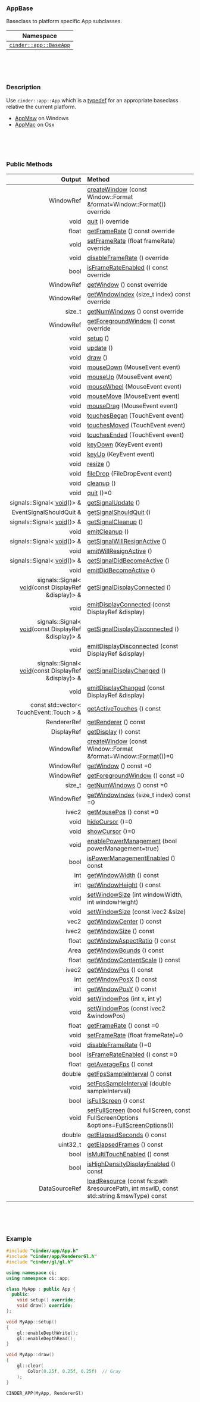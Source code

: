 ### AppBase

Baseclass to platform specific App subclasses.

| Namespace |
|-----------|
| [`cinder::app::BaseApp`](https://libcinder.org/docs/branch/master/classcinder_1_1app_1_1_app_base.html)

<br>
<br>
<br>

### Description

Use `cinder::app::App` which is a [typedef] for an appropriate baseclass relative the current platform.

- [AppMsw](cinder__app__AppMsw.md) on Windows
- [AppMac](cinder__app__AppMac.md) on Osx

[typedef]: http://en.cppreference.com/w/cpp/language/typedef

<br>
<br>
<br>

### Public Methods


| Output        | Method                                                      |
|--------------:|:------------------------------------------------------------|
|      WindowRef| [createWindow](cinder__app__AppMsw.createWindow.md) (const Window::Format &format=Window::Format()) override
|          void | [quit](cinder__app__AppMsw.quit.md) () override
|         float | [getFrameRate](cinder__app__AppMsw.getFrameRate.md) () const override
|          void | [setFrameRate](cinder__app__AppMsw.setFrameRate.md) (float frameRate) override
|          void | [disableFrameRate](cinder__app__AppMsw.disableFrameRate.md) () override
|          bool | [isFrameRateEnabled](cinder__app__AppMsw.isFrameRateEnabled.md) () const override
|     WindowRef | [getWindow](cinder__app__AppMsw.getWindow.md) () const override
|     WindowRef | [getWindowIndex](cinder__app__AppMsw.getWindowIndex.md) (size_t index) const override
|        size_t | [getNumWindows](cinder__app__AppMsw.getNumWindows.md) () const override
|     WindowRef | [getForegroundWindow](cinder__app__AppMsw.getForegroundWindow.md) () const override
| void          | [setup](cinder__app__AppBase.setup.md) ()
| void          | [update](cinder__app__AppBase.update.md) ()
| void          | [draw](cinder__app__AppBase.draw.md) ()
| void          | [mouseDown](cinder__app__AppBase.mouseDown.md) (MouseEvent event)
| void          | [mouseUp](cinder__app__AppBase.mouseUp.md) (MouseEvent event)
| void          | [mouseWheel](cinder__app__AppBase.mouseWheel.md) (MouseEvent event)
| void          | [mouseMove](cinder__app__AppBase.mouseMove.md) (MouseEvent event)
| void          | [mouseDrag](cinder__app__AppBase.mouseDrag.md) (MouseEvent event)
| void          | [touchesBegan](cinder__app__AppBase.touchesBegan.md) (TouchEvent event)
| void          | [touchesMoved](cinder__app__AppBase.touchesMoved.md) (TouchEvent event)
| void          | [touchesEnded](cinder__app__AppBase.touchesEnded.md) (TouchEvent event)
| void          | [keyDown](cinder__app__AppBase.keyDown.md) (KeyEvent event)
| void          | [keyUp](cinder__app__AppBase.keyUp.md) (KeyEvent event)
| void          | [resize](cinder__app__AppBase.resize.md) ()
| void          | [fileDrop](cinder__app__AppBase.fileDrop.md) (FileDropEvent event)
| void          | [cleanup](cinder__app__AppBase.cleanup.md) ()
| void          | [quit](cinder__app__AppBase.quit.md) ()=0
| signals::Signal< [void](cinder__app__AppBase.void.md)()> & | [getSignalUpdate](cinder__app__AppBase.getSignalUpdate.md) ()
| EventSignalShouldQuit &    | [getSignalShouldQuit](cinder__app__AppBase.getSignalShouldQuit.md) ()
| signals::Signal< [void](cinder__app__AppBase.void.md)()> & | [getSignalCleanup](cinder__app__AppBase.getSignalCleanup.md) ()
| void          | [emitCleanup](cinder__app__AppBase.emitCleanup.md) ()
| signals::Signal< [void](cinder__app__AppBase.void.md)()> & | [getSignalWillResignActive](cinder__app__AppBase.getSignalWillResignActive.md) ()
| void          | [emitWillResignActive](cinder__app__AppBase.emitWillResignActive.md) ()
| signals::Signal< [void](cinder__app__AppBase.void.md)()> & | [getSignalDidBecomeActive](cinder__app__AppBase.getSignalDidBecomeActive.md) ()
| void          | [emitDidBecomeActive](cinder__app__AppBase.emitDidBecomeActive.md) ()
| signals::Signal< [void](cinder__app__AppBase.void.md)(const DisplayRef &display)> & | [getSignalDisplayConnected](cinder__app__AppBase.getSignalDisplayConnected.md) ()
| void          | [emitDisplayConnected](cinder__app__AppBase.emitDisplayConnected.md) (const DisplayRef &display)
| signals::Signal< [void](cinder__app__AppBase.void.md)(const DisplayRef &display)> & | [getSignalDisplayDisconnected](cinder__app__AppBase.getSignalDisplayDisconnected.md) ()
| void          | [emitDisplayDisconnected](cinder__app__AppBase.emitDisplayDisconnected.md) (const DisplayRef &display)
| signals::Signal< [void](cinder__app__AppBase.void.md)(const DisplayRef &display)> & | [getSignalDisplayChanged](cinder__app__AppBase.getSignalDisplayChanged.md) ()
| void          | [emitDisplayChanged](cinder__app__AppBase.emitDisplayChanged.md) (const DisplayRef &display)
| const std::vector< TouchEvent::Touch > & | [getActiveTouches](cinder__app__AppBase.getActiveTouches.md) () const
| RendererRef   | [getRenderer](cinder__app__AppBase.getRenderer.md) () const
| DisplayRef   | [getDisplay](cinder__app__AppBase.getDisplay.md) () const
| WindowRef   | [createWindow](cinder__app__AppBase.createWindow.md) (const Window::Format &format=Window::[Format](cinder__app__AppBase.Format.md)())=0
| WindowRef   | [getWindow](cinder__app__AppBase.getWindow.md) () const =0
| WindowRef   | [getForegroundWindow](cinder__app__AppBase.getForegroundWindow.md) () const =0
| size_t   | [getNumWindows](cinder__app__AppBase.getNumWindows.md) () const =0
| WindowRef   | [getWindowIndex](cinder__app__AppBase.getWindowIndex.md) (size_t index) const =0
| ivec2   | [getMousePos](cinder__app__AppBase.getMousePos.md) () const =0
| void   | [hideCursor](cinder__app__AppBase.hideCursor.md) ()=0
| void   | [showCursor](cinder__app__AppBase.showCursor.md) ()=0
| void   | [enablePowerManagement](cinder__app__AppBase.enablePowerManagement.md) (bool powerManagement=true)
| bool   | [isPowerManagementEnabled](cinder__app__AppBase.isPowerManagementEnabled.md) () const
| int   | [getWindowWidth](cinder__app__AppBase.getWindowWidth.md) () const
| int   | [getWindowHeight](cinder__app__AppBase.getWindowHeight.md) () const
| void   | [setWindowSize](cinder__app__AppBase.setWindowSize.md) (int windowWidth, int windowHeight)
| void   | [setWindowSize](cinder__app__AppBase.setWindowSize.md) (const ivec2 &size)
| vec2   | [getWindowCenter](cinder__app__AppBase.getWindowCenter.md) () const
| ivec2   | [getWindowSize](cinder__app__AppBase.getWindowSize.md) () const
| float   | [getWindowAspectRatio](cinder__app__AppBase.getWindowAspectRatio.md) () const
| Area   | [getWindowBounds](cinder__app__AppBase.getWindowBounds.md) () const
| float   | [getWindowContentScale](cinder__app__AppBase.getWindowContentScale.md) () const
| ivec2   | [getWindowPos](cinder__app__AppBase.getWindowPos.md) () const
| int   | [getWindowPosX](cinder__app__AppBase.getWindowPosX.md) () const
| int   | [getWindowPosY](cinder__app__AppBase.getWindowPosY.md) () const
| void   | [setWindowPos](cinder__app__AppBase.setWindowPos.md) (int x, int y)
| void   | [setWindowPos](cinder__app__AppBase.setWindowPos.md) (const ivec2 &windowPos)
| float   | [getFrameRate](cinder__app__AppBase.getFrameRate.md) () const =0
| void   | [setFrameRate](cinder__app__AppBase.setFrameRate.md) (float frameRate)=0
| void   | [disableFrameRate](cinder__app__AppBase.disableFrameRate.md) ()=0
| bool   | [isFrameRateEnabled](cinder__app__AppBase.isFrameRateEnabled.md) () const =0
| float   | [getAverageFps](cinder__app__AppBase.getAverageFps.md) () const
| double   | [getFpsSampleInterval](cinder__app__AppBase.getFpsSampleInterval.md) () const
| void   | [setFpsSampleInterval](cinder__app__AppBase.setFpsSampleInterval.md) (double sampleInterval)
| bool   | [isFullScreen](cinder__app__AppBase.isFullScreen.md) () const
| void   | [setFullScreen](cinder__app__AppBase.setFullScreen.md) (bool fullScreen, const FullScreenOptions &options=[FullScreenOptions](cinder__app__AppBase.FullScreenOptions.md)())
| double   | [getElapsedSeconds](cinder__app__AppBase.getElapsedSeconds.md) () const
| uint32_t   | [getElapsedFrames](cinder__app__AppBase.getElapsedFrames.md) () const
| bool   | [isMultiTouchEnabled](cinder__app__AppBase.isMultiTouchEnabled.md) () const
| bool   | [isHighDensityDisplayEnabled](cinder__app__AppBase.isHighDensityDisplayEnabled.md) () const
| DataSourceRef   | [loadResource](cinder__app__AppBase.loadResource.md) (const fs::path &resourcePath, int mswID, const std::string &mswType) const

<br>
<br>
<br>

### Example

```cpp
#include "cinder/app/App.h"
#include "cinder/app/RendererGl.h"
#include "cinder/gl/gl.h"

using namespace ci;
using namespace ci::app;

class MyApp : public App {
  public:
	void setup() override;
	void draw() override;
};

void MyApp::setup()
{
	gl::enableDepthWrite();
	gl::enableDepthRead();
}

void MyApp::draw()
{
	gl::clear(
		Color(0.25f, 0.25f, 0.25f)  // Gray
	);
}

CINDER_APP(MyApp, RendererGl)

```